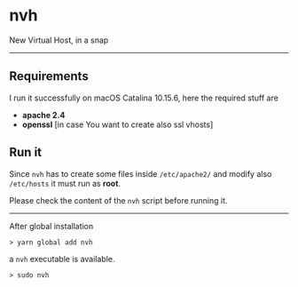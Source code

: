 # nvh
New Virtual Host, in a snap

---

## Requirements
I run it successfully on macOS Catalina 10.15.6, here the required stuff are
- **apache 2.4**
- **openssl**  [in case You want to create also ssl vhosts]
 
## Run it
Since `nvh` has to create some files inside `/etc/apache2/` and modify also `/etc/hosts` it must run as **root**.  

Please check the content of the `nvh` script before running it.

---

After global installation
``` 
> yarn global add nvh
```

a `nvh` executable is available.

```
> sudo nvh
```
